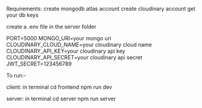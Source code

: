 Requirements:
create mongodb atlas account
create cloudinary account
get your db keys

create a .env file in the server folder

PORT=5000
MONGO_URI=your mongo uri
CLOUDINARY_CLOUD_NAME=your cloudinary cloud name
CLOUDINARY_API_KEY=your cloudinary api key
CLOUDINARY_API_SECRET=your cloudinary api secret
JWT_SECRET=123456789


To run:-

client:
in terminal
cd frontend
npm run dev

server:
in terminal
cd server
npm run server
